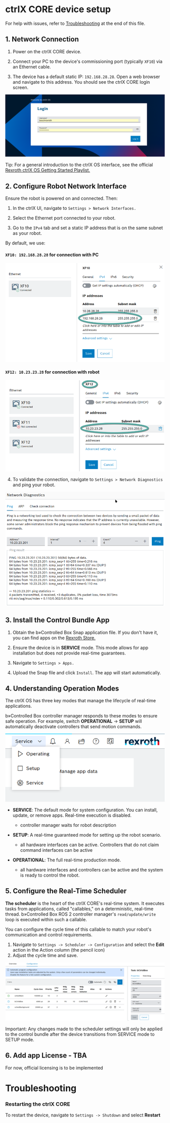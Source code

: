 # ctrlX CORE device setup

For help with issues, refer to [Troubleshooting](#troubleshooting) at the end of this file.

## 1. Network Connection

1. Power on the ctrlX CORE device.

2. Connect your PC to the device's commissioning port (typically `XF10`) via an Ethernet cable.

3. The device has a default static IP: `192.168.28.28`. Open a web browser and navigate to this address. You should see the ctrlX CORE login screen.


![login-screen](assets/login.png)

Tip: For a general introduction to the ctrlX OS interface, see the official [Rexroth ctrlX OS Getting Started Playlist.](https://www.youtube.com/watch?v=kV8TtBNVecM&list=PLRO3LeFQeLyN8HlLG8VZzgoCLqTUcTPUx)


## 2. Configure Robot Network Interface

Ensure the robot is powered on and connected. Then:

1. In the ctrlX UI, navigate to `Settings > Network Interfaces.`

2. Select the Ethernet port connected to your robot.

3. Go to the `IPv4` tab and set a static IP address that is on the same subnet as your robot.

By default, we use:
#### `XF10: 192.168.28.28` for connection with PC
![network-interface10](assets/network_interface_XF10.png)

#### `XF12: 10.23.23.28` for connection with robot
![network-interface12](assets/network_interface_XF12.png)

4. To validate the connection, navigate to `Settings > Network Diagnostics` and ping your robot.

![ping](assets/ctrlx_ping_robot.png)

## 3. Install the Control Bundle App

1. Obtain the b»Controlled Box Snap application file. If you don't have it, you can find apps on the [Rexroth Store.](https://community.boschrexroth.com/ctrlx-os-store-apps-oc2pqqwn)

2. Ensure the device is in **SERVICE** mode. This mode allows for app installation but does not provide real-time guarantees.

3. Navigate to `Settings > Apps.`

4. Upload the Snap file and click `Install`. The app will start automatically.

## 4. Understanding Operation Modes

The ctrlX OS has three key modes that manage the lifecycle of real-time applications.

b»Controlled Box controller manager responds to these modes to ensure safe operation. For example, switch **OPERATIONAL** -> **SETUP** will automatically deactivate controllers that send motion commands.

![modes](assets/modes.png)

* **SERVICE**: The default mode for system configuration. You can install, update, or remove apps. Real-time execution is disabled.
  * controller manager waits for robot description

* **SETUP**: A real-time guaranteed mode for setting up the robot scenario.
  * all hardware interfaces can be active. Controllers that do not claim command interfaces can be active

* **OPERATIONAL**: The full real-time production mode. 
  * all hardware interfaces and controllers can be active and the system is ready to control the robot.



## 5. Configure the Real-Time Scheduler

**The scheduler** is the heart of the ctrlX CORE's real-time system. It executes tasks from applications, called "callables," on a deterministic, real-time thread. b»Controlled Box ROS 2 controller manager's `read/update/write` loop is executed within such a callable.

You can configure the cycle time of this callable to match your robot's communication and control requirements.

1. Navigate to `Settings -> Scheduler -> Configuration` and select the **Edit** action in the Action column (the pencil icon)
2. Adjust the cycle time and save.

![scheduler](assets/scheduler.png)

Important: Any changes made to the scheduler settings will only be applied to the control bundle after the device transitions from SERVICE mode to SETUP mode.


## 6. Add app License - TBA

For now, official licensing is to be implemented

# Troubleshooting

### Restarting the ctrlX CORE
To restart the device, navigate to `Settings -> Shutdown` and select **Restart**